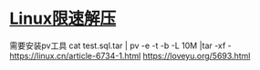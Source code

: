 # [Linux限速解压](https://github.com/wjwever/gitblog/issues/25)

需要安装pv工具
cat test.sql.tar | pv -e -t -b -L 10M |tar -xf -
https://linux.cn/article-6734-1.html
https://loveyu.org/5693.html